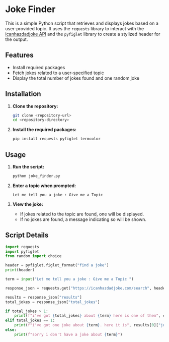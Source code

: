 # Joke Finder

This is a simple Python script that retrieves and displays jokes based on a user-provided topic. It uses the `requests` library to interact with the [icanhazdadjoke API](https://icanhazdadjoke.com/) and the `pyfiglet` library to create a stylized header for the output.

## Features

- Install required packages
- Fetch jokes related to a user-specified topic
- Display the total number of jokes found and one random joke

## Installation

1. **Clone the repository:**
    ```bash
    git clone <repository-url>
    cd <repository-directory>
    ```

2. **Install the required packages:**
    ```bash
    pip install requests pyfiglet termcolor
    ```

## Usage

1. **Run the script:**
    ```bash
    python joke_finder.py
    ```

2. **Enter a topic when prompted:**
    ```plaintext
    Let me tell you a joke : Give me a Topic
    ```

3. **View the joke:**
    - If jokes related to the topic are found, one will be displayed.
    - If no jokes are found, a message indicating so will be shown.

## Script Details

```python
import requests
import pyfiglet
from random import choice

header = pyfiglet.figlet_format("find a joke")
print(header)

term = input("Let me tell you a joke : Give me a Topic ")

response_json = requests.get("https://icanhazdadjoke.com/search", headers={"Accept": "application/json"}, params={"term":term}).json()

results = response_json["results"]
total_jokes = response_json["total_jokes"]

if total_jokes > 1:
    print(f"i've got {total_jokes} about {term} here is one of them", choice(results)["joke"])
elif total_jokes == 1:
    print(f"i've got one joke about {term}. here it is", results[0]["joke"])
else:
    print(f"sorry i don't have a joke about {term}")
